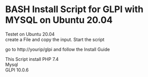 # BASH Install Script for GLPI with MYSQL on Ubuntu 20.04 

Testet on Ubuntu 20.04 \
create a File and copy the input. Start the script  

go to http://yourip/glpi and follow the Install Guide 

This Script install
PHP 7.4 \
Mysql \
GLPI 10.0.6 
